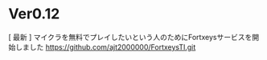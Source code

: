 # Ver0.12
[ 最新 ] マイクラを無料でプレイしたいという人のためにFortxeysサービスを開始しました
https://github.com/ajt2000000/FortxeysTI.git

